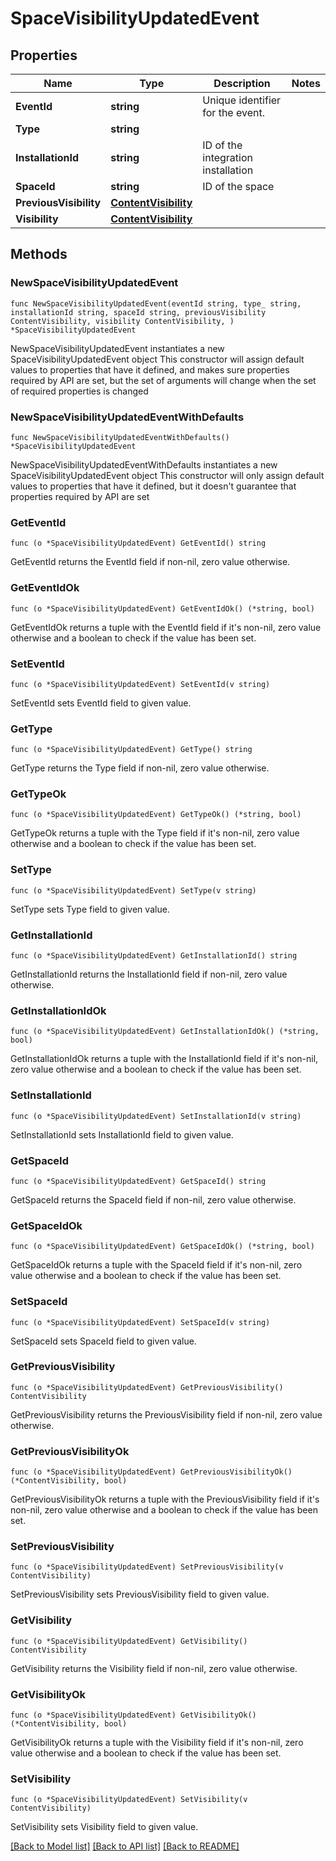 # SpaceVisibilityUpdatedEvent

## Properties

Name | Type | Description | Notes
------------ | ------------- | ------------- | -------------
**EventId** | **string** | Unique identifier for the event. | 
**Type** | **string** |  | 
**InstallationId** | **string** | ID of the integration installation | 
**SpaceId** | **string** | ID of the space | 
**PreviousVisibility** | [**ContentVisibility**](ContentVisibility.md) |  | 
**Visibility** | [**ContentVisibility**](ContentVisibility.md) |  | 

## Methods

### NewSpaceVisibilityUpdatedEvent

`func NewSpaceVisibilityUpdatedEvent(eventId string, type_ string, installationId string, spaceId string, previousVisibility ContentVisibility, visibility ContentVisibility, ) *SpaceVisibilityUpdatedEvent`

NewSpaceVisibilityUpdatedEvent instantiates a new SpaceVisibilityUpdatedEvent object
This constructor will assign default values to properties that have it defined,
and makes sure properties required by API are set, but the set of arguments
will change when the set of required properties is changed

### NewSpaceVisibilityUpdatedEventWithDefaults

`func NewSpaceVisibilityUpdatedEventWithDefaults() *SpaceVisibilityUpdatedEvent`

NewSpaceVisibilityUpdatedEventWithDefaults instantiates a new SpaceVisibilityUpdatedEvent object
This constructor will only assign default values to properties that have it defined,
but it doesn't guarantee that properties required by API are set

### GetEventId

`func (o *SpaceVisibilityUpdatedEvent) GetEventId() string`

GetEventId returns the EventId field if non-nil, zero value otherwise.

### GetEventIdOk

`func (o *SpaceVisibilityUpdatedEvent) GetEventIdOk() (*string, bool)`

GetEventIdOk returns a tuple with the EventId field if it's non-nil, zero value otherwise
and a boolean to check if the value has been set.

### SetEventId

`func (o *SpaceVisibilityUpdatedEvent) SetEventId(v string)`

SetEventId sets EventId field to given value.


### GetType

`func (o *SpaceVisibilityUpdatedEvent) GetType() string`

GetType returns the Type field if non-nil, zero value otherwise.

### GetTypeOk

`func (o *SpaceVisibilityUpdatedEvent) GetTypeOk() (*string, bool)`

GetTypeOk returns a tuple with the Type field if it's non-nil, zero value otherwise
and a boolean to check if the value has been set.

### SetType

`func (o *SpaceVisibilityUpdatedEvent) SetType(v string)`

SetType sets Type field to given value.


### GetInstallationId

`func (o *SpaceVisibilityUpdatedEvent) GetInstallationId() string`

GetInstallationId returns the InstallationId field if non-nil, zero value otherwise.

### GetInstallationIdOk

`func (o *SpaceVisibilityUpdatedEvent) GetInstallationIdOk() (*string, bool)`

GetInstallationIdOk returns a tuple with the InstallationId field if it's non-nil, zero value otherwise
and a boolean to check if the value has been set.

### SetInstallationId

`func (o *SpaceVisibilityUpdatedEvent) SetInstallationId(v string)`

SetInstallationId sets InstallationId field to given value.


### GetSpaceId

`func (o *SpaceVisibilityUpdatedEvent) GetSpaceId() string`

GetSpaceId returns the SpaceId field if non-nil, zero value otherwise.

### GetSpaceIdOk

`func (o *SpaceVisibilityUpdatedEvent) GetSpaceIdOk() (*string, bool)`

GetSpaceIdOk returns a tuple with the SpaceId field if it's non-nil, zero value otherwise
and a boolean to check if the value has been set.

### SetSpaceId

`func (o *SpaceVisibilityUpdatedEvent) SetSpaceId(v string)`

SetSpaceId sets SpaceId field to given value.


### GetPreviousVisibility

`func (o *SpaceVisibilityUpdatedEvent) GetPreviousVisibility() ContentVisibility`

GetPreviousVisibility returns the PreviousVisibility field if non-nil, zero value otherwise.

### GetPreviousVisibilityOk

`func (o *SpaceVisibilityUpdatedEvent) GetPreviousVisibilityOk() (*ContentVisibility, bool)`

GetPreviousVisibilityOk returns a tuple with the PreviousVisibility field if it's non-nil, zero value otherwise
and a boolean to check if the value has been set.

### SetPreviousVisibility

`func (o *SpaceVisibilityUpdatedEvent) SetPreviousVisibility(v ContentVisibility)`

SetPreviousVisibility sets PreviousVisibility field to given value.


### GetVisibility

`func (o *SpaceVisibilityUpdatedEvent) GetVisibility() ContentVisibility`

GetVisibility returns the Visibility field if non-nil, zero value otherwise.

### GetVisibilityOk

`func (o *SpaceVisibilityUpdatedEvent) GetVisibilityOk() (*ContentVisibility, bool)`

GetVisibilityOk returns a tuple with the Visibility field if it's non-nil, zero value otherwise
and a boolean to check if the value has been set.

### SetVisibility

`func (o *SpaceVisibilityUpdatedEvent) SetVisibility(v ContentVisibility)`

SetVisibility sets Visibility field to given value.



[[Back to Model list]](../README.md#documentation-for-models) [[Back to API list]](../README.md#documentation-for-api-endpoints) [[Back to README]](../README.md)


